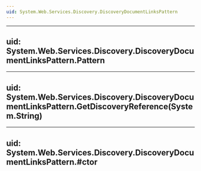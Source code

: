 ```yaml
---
uid: System.Web.Services.Discovery.DiscoveryDocumentLinksPattern
---
```


---
uid: System.Web.Services.Discovery.DiscoveryDocumentLinksPattern.Pattern
---

---
uid: System.Web.Services.Discovery.DiscoveryDocumentLinksPattern.GetDiscoveryReference(System.String)
---

---
uid: System.Web.Services.Discovery.DiscoveryDocumentLinksPattern.#ctor
---
